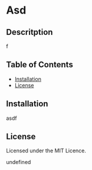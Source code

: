
# Asd

## Descritption
f

## Table of Contents
* [Installation](#installation)
* [License](#license)


## Installation
asdf






## License
Licensed under the MIT Licence.

undefined

